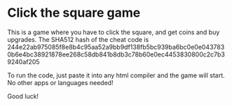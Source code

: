 # Click the square game

This is a game where you have to click the square, and get coins and buy upgrades.
The SHA512 hash of the cheat code is 244e22ab975085f8e8b4c95aa52a9bb9df138fb5bc939ba6bc0e0e0437830b6e4bc38921878ee268c58db841b8db3c78b60e0ec4453830800c2c7b39240af205

To run the code, just paste it into any html compiler and the game will start. No other apps or languages needed!

Good luck!
